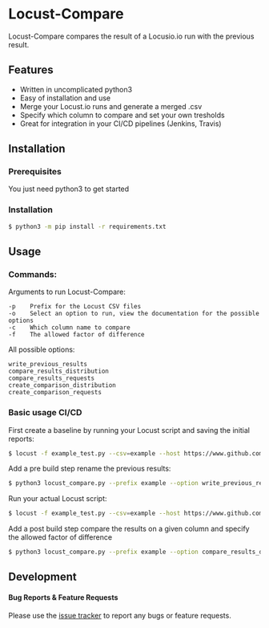 # Locust-Compare

Locust-Compare compares the result of a Locusio.io run with the previous result.

## Features

- Written in uncomplicated python3
- Easy of installation and use
- Merge your Locust.io runs and generate a merged .csv
- Specify which column to compare and set your own tresholds
- Great for integration in your CI/CD pipelines (Jenkins, Travis)

## Installation

### Prerequisites

You just need python3 to get started

### Installation

```bash
$ python3 -m pip install -r requirements.txt
```

## Usage

### Commands:

Arguments to run Locust-Compare:
```
-p    Prefix for the Locust CSV files
-o    Select an option to run, view the documentation for the possible options
-c    Which column name to compare
-f    The allowed factor of difference

```

All possible options:
```
write_previous_results
compare_results_distribution
compare_results_requests
create_comparison_distribution
create_comparison_requests
```

### Basic usage CI/CD

First create a baseline by running your Locust script and saving the initial reports:

```bash
$ locust -f example_test.py --csv=example --host https://www.github.com --no-web -t 1m
```

Add a pre build step rename the previous results:

```bash
$ python3 locust_compare.py --prefix example --option write_previous_results
```

Run your actual Locust script:

```bash
$ locust -f example_test.py --csv=example --host https://www.github.com --no-web -t 1m
```

Add a post build step compare the results on a given column and specify the allowed factor of difference

```bash
$ python3 locust_compare.py --prefix example --option compare_results_distribution --columnname 95% --allowed 20
```

## Development

#### Bug Reports & Feature Requests

Please use the [issue tracker](https://github.com/tlolkema/locust-compare/issues) to report any bugs or feature requests.
